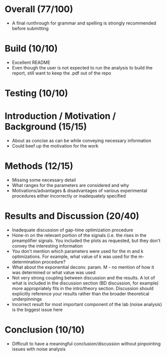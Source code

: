 # Overall (77/100)
 - A final runthrough for grammar and spelling is strongly recommended before
   submitting

# Build (10/10)
 - Excellent README
 - Even though the user is not expected to run the analysis to build the 
   report, still want to keep the .pdf out of the repo

# Testing (10/10)

# Introduction / Motivation / Background (15/15)
 - About as concise as can be while conveying necessary information
 - Could beef up the motivation for the work

# Methods (12/15)
 - Missing some necessary detail
 - What ranges for the parameters are considered and why
 - Motivations/advantages & disadvantages of various experimental procedures
   either incorrectly or inadequately specified

# Results and Discussion (20/40)
 - Inadequate discussion of gap-time optimization procedure
 - Hone-in on the relevant portion of the signals (i.e. the rises in the 
   preamplifier signals. You included the plots as requested, but they don't
   convey the interesting information
 - You don't mention which parameters were used for the m and k optimizations.
   For example, what value of k was used for the m-determination procedure?
 - What about the exponential deconv. param. M - no mention of how it was 
   determined or what value was used
 - Not very strong coupling between discussion and the results. A lot of what
   is included in the discussion section (BD discussion, for example) more 
   appropriately fits in the intro/theory section. Discussion should explicitly
   reference your results rather than the broader theoretical underpinnings
 - Incorrect result for most important component of the lab (noise analysis) is
   the biggest issue here

# Conclusion (10/10)
 - Difficult to have a meaningful conclusion/discussion without pinpointing
   issues with noise analysis
